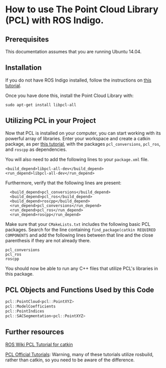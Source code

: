 # How to use The Point Cloud Library (PCL) with ROS Indigo.

## Prerequisites

This documentation assumes that you are running Ubuntu 14.04.

## Installation

If you do not have ROS Indigo installed, follow the instructions on [this tutorial](http://wiki.ros.org/indigo/Installation/Ubuntu).

Once you have done this, install the Point Cloud Library with:

```
sudo apt-get install libpcl-all
```

## Utilizing PCL in your Project

Now that PCL is installed on your computer, you can start working with its powerful array of libraries. Enter your workspace and create a catkin package, as per [this tutorial](http://wiki.ros.org/catkin/Tutorials/CreatingPackage), with the packages `pcl_conversions`, `pcl_ros`, and `roscpp` as dependencies.

You will also need to add the following lines to your `package.xml` file.

```
<build_depend>libpcl-all-dev</build_depend>
<run_depend>libpcl-all-dev</run_depend>
```

Furthermore, verify that the following lines are present:

```
  <build_depend>pcl_conversions</build_depend>
  <build_depend>pcl_ros</build_depend>
  <build_depend>roscpp</build_depend>
  <run_depend>pcl_conversions</run_depend>
  <run_depend>pcl_ros</run_depend>
  <run_depend>roscpp</run_depend>
```

Make sure that your `CMakeLists.txt` includes the following basic PCL packages. Search for the line containing `find_package(catkin REQUIRED COMPONENTS` and add the following lines between that line and the close parenthesis if they are not already there.

```
pcl_conversions
pcl_ros
roscpp
```

You should now be able to run any C++ files that utilize PCL's libraries in this package.

## PCL Objects and Functions Used by this Code

```c++ 
pcl::PointCloud<pcl::PointXYZ>
pcl::ModelCoefficients
pcl::PointIndices
pcl::SACSegmentation<pcl::PointXYZ>
```

## Further resources

[ROS Wiki PCL Tutorial for catkin](wiki.ros.org/pcl/Tutorial)

[PCL Official Tutorials](www.pointclouds.org/documentation/tutorials): Warning, many of these tutorials utilize rosbuild, rather than catkin, so you need to be aware of the difference.

